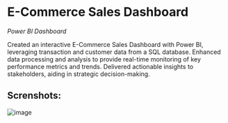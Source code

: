 # E-Commerce Sales Dashboard

*Power BI Dashboard*

Created an interactive E-Commerce Sales Dashboard with Power BI, leveraging transaction and customer data from a SQL database.
Enhanced data processing and analysis to provide real-time monitoring of key performance metrics and trends.
Delivered actionable insights to stakeholders, aiding in strategic decision-making.

## Screnshots:
![image](https://github.com/siddhantankar18/E-Commerce-Sales-Dashboard/assets/139438520/ee861009-1de0-4b29-aaa9-7a5350cb8fc4)
